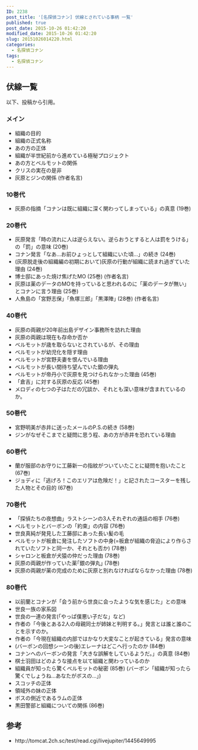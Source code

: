 ```yaml
---
ID: 2238
post_title: '[名探偵コナン] 伏線とされている事柄 一覧'
published: true
post_date: 2015-10-26 01:42:20
modified_date: 2015-10-26 01:42:20
slug: 20151026014220.html
categories:
  - 名探偵コナン
tags:
  - 名探偵コナン
---
```

<!--more-->
<h2>伏線一覧</h2>
以下、投稿から引用。
<h3>メイン</h3>
<ul>
	<li>組織の目的</li>
	<li>組織の正式名称</li>
	<li>あの方の正体</li>
	<li>組織が半世紀前から進めている極秘プロジェクト</li>
	<li>あの方とベルモットの関係</li>
	<li>クリスの実在の是非</li>
	<li>灰原とジンの関係 (作者名言)</li>
</ul>
<h3>10巻代</h3>
<ul>
	<li>灰原の指摘「コナンは既に組織に深く関わってしまっている」の真意 (19巻)</li>
</ul>
<h3>20巻代</h3>
<ul>
	<li>灰原発言「時の流れに人は逆らえない。逆らおうとすると人は罰をうける」の「罰」の意味 (20巻)</li>
	<li>コナン発言「なあ…お前ひょっとして組織にいた頃…」の続き (24巻)</li>
	<li>(灰原脱走後の組織編の初期において)灰原の行動が組織に読まれ過ぎていた理由 (24巻)</li>
	<li>博士邸にあった焼け焦げたMO (25巻) (作者名言)</li>
	<li>灰原は薬のデータのMOを持っていると思われるのに「薬のデータが無い」とコナンに言う理由 (25巻)</li>
	<li>人魚島の「宮野志保」「魚塚三郎」｢黒澤陣｣ (28巻) (作者名言)</li>
</ul>
<h3>40巻代</h3>
<ul>
	<li>灰原の両親が20年前出島デザイン事務所を訪れた理由</li>
	<li>灰原の両親は現在も存命か否か</li>
	<li>ベルモットが歳を取らないとされているが、その理由</li>
	<li>ベルモットが幼児化を隠す理由</li>
	<li>ベルモットが宮野夫妻を恨んでいる理由</li>
	<li>ベルモットが長い間待ち望んでいた銀の弾丸</li>
	<li>ベルモットが帝丹小で灰原を見つけられなかった理由 (45巻)</li>
	<li>「倉吉」に対する灰原の反応 (45巻)</li>
	<li>メロディの七つの子はただの冗談か、それとも深い意味が含まれているのか。</li>
</ul>
<h3>50巻代</h3>
<ul>
	<li>宮野明美が赤井に送ったメールのP.S.の続き (58巻)</li>
	<li>ジンがなぜそこまでと疑問に思う程、あの方が赤井を恐れている理由</li>
</ul>
<h3>60巻代</h3>
<ul>
	<li>蘭が服部のお守りに工藤新一の指紋がついていたことに疑問を抱いたこと (67巻)</li>
	<li>ジョディに「逃げろ！このエリアは危険だ！」と記されたコースターを残した人物とその目的 (67巻)</li>
</ul>
<h3>70巻代</h3>
<ul>
	<li>「探偵たちの夜想曲」ラストシーンの3人それぞれの通話の相手 (76巻)</li>
	<li>ベルモットとバーボンの「約束」の内容 (76巻)</li>
	<li>世良真純が発見した工藤邸にあった長い髪の毛</li>
	<li>ベルモットが板倉に発注したソフトの中身(=板倉が組織の脅迫により作らされていたソフトと同一か、それとも否か) (78巻)</li>
	<li>シャロンと板倉が犬猿の仲だった理由 (78巻)</li>
	<li>灰原の両親が作っていた薬｢銀の弾丸｣ (78巻)</li>
	<li>灰原の両親が薬の完成のために灰原と別れなければならなかった理由 (78巻)</li>
</ul>
<h3>80巻代</h3>
<ul>
	<li>以前蘭とコナンが「会う前から世良に会ったような気を感じた」との意味</li>
	<li>世良一族の家系図</li>
	<li>世良の一連の発言(「やっぱ僕悪い子だな」など)</li>
	<li>作者の「今後とある2人の母親同士が姉妹と判明する。」発言とは誰と誰のことを示すのか。</li>
	<li>作者の「今現在組織の内部ではかなり大変なことが起きている」発言の意味</li>
	<li>(バーボンの回想シーンの後)エレーナはどこへ行ったのか (84巻)</li>
	<li>コナンへのバーボンの発言「大きな誤解をしているようだ。」の真意 (84巻)</li>
	<li>棋士羽田はどのような接点を以て組織と関わっているのか</li>
	<li>組織員が知ったら驚くベルモットの秘密 (85巻)
(バーボン「組織が知ったら驚くでしょうね…あなたがボスの…」)</li>
	<li>スコッチの正体</li>
	<li>領域外の妹の正体</li>
	<li>ボスの側近であるラムの正体</li>
	<li>黒田警部と組織についての関係 (86巻)</li>
</ul>
<h2>参考</h2>
<ul>
	<li>http://tomcat.2ch.sc/test/read.cgi/livejupiter/1445649995</li>
</ul>